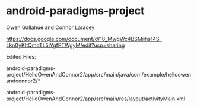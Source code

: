 # android-paradigms-project
Owen Gallahue and Connor Laracey

https://docs.google.com/document/d/18_MwgWc4BSMiihs14S-Lkn0yKItQmoTL5iYgfPTWgyM/edit?usp=sharing

Edited Files:

android-paradigms-project/HelloOwenAndConnor2/app/src/main/java/com/example/helloowenandconnor2/*

android-paradigms-project/HelloOwenAndConnor2/app/src/main/res/layout/activityMain.xml



